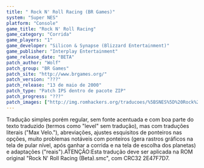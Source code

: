 ```yaml
---
title: " Rock N' Roll Racing (BR Games)"
system: "Super NES"
platform: "Console"
game_title: "Rock N' Roll Racing"
game_category: "Corrida"
game_players: "1"
game_developer: "Silicon & Synapse (Blizzard Entertainment)"
game_publisher: "Interplay Entertainment"
game_release_date: "BETA"
patch_author: "Wolf"
patch_group: "BR Games"
patch_site: "http://www.brgames.org/"
patch_version: "???"
patch_release: "13 de maio de 2000"
patch_type: "Patch IPS dentro de pacote ZIP"
patch_progress: "???"
patch_images: ["http://img.romhackers.org/traducoes/%5BSNES%5D%20Rock%20N'%20Roll%20Racing%20-%201.png","http://img.romhackers.org/traducoes/%5BSNES%5D%20Rock%20N'%20Roll%20Racing%20-%20BR%20Games%20-%202.png","http://img.romhackers.org/traducoes/%5BSNES%5D%20Rock%20N'%20Roll%20Racing%20-%20BR%20Games%20-%203.png"]
---
```

Tradução simples porém regular, sem fonte acentuada e com boa parte do texto traduzido (termos como "level" sem tradução), mas com traduções literais ("Max Velo."), abreviações, ajustes esquisitos de ponteiros nas opções, muito problemas notáveis com ponteiros (gera rastros gráficos na tela de pular nível, após ganhar a corrida e na tela de escolha dos planetas) e adaptações ("reais").ATENÇÃO:Esta tradução deve ser aplicada na ROM original "Rock N' Roll Racing (Beta).smc", com CRC32 2E47F7D7.